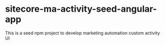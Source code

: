 # sitecore-ma-activity-seed-angular-app
This is a seed npm project to develop marketing automation custom activity UI
